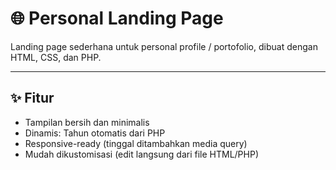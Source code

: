 # 🌐 Personal Landing Page

Landing page sederhana untuk personal profile / portofolio, dibuat dengan HTML, CSS, dan PHP.

---

## ✨ Fitur

- Tampilan bersih dan minimalis
- Dinamis: Tahun otomatis dari PHP
- Responsive-ready (tinggal ditambahkan media query)
- Mudah dikustomisasi (edit langsung dari file HTML/PHP)
